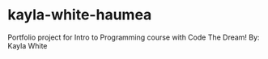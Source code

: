 # kayla-white-haumea
Portfolio project for Intro to Programming course with Code The Dream!
By: Kayla White
